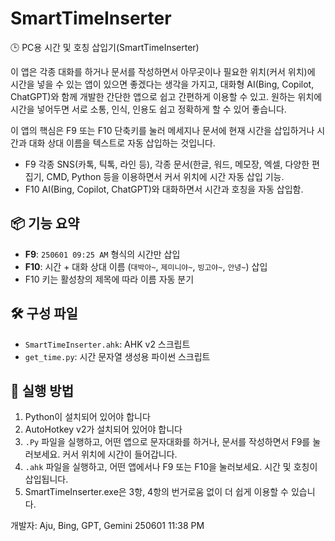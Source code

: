 # SmartTimeInserter

🕒 PC용 시간 및 호칭 삽입기(SmartTimeInserter)

이 앱은 각종 대화를 하거나 문서를 작성하면서 아무곳이나 필요한 위치(커서 위치)에 시간을 넣을 수 있는 앱이 있으면 좋겠다는 생각을 가지고, 대화형 AI(Bing, Copilot, ChatGPT)와 함께 개발한 간단한 앱으로 쉽고 간편하게 이용할 수 있고. 원하는 위치에 시간을 넣어두면 서로 소통, 인식, 인용도 쉽고 정확하게 할 수 있어 좋습니다.

이 앱의 핵심은 F9 또는 F10 단축키를 눌러 메세지나 문서에 현재 시간을 삽입하거나 시간과 대화 상대 이름을 텍스트로 자동 삽입하는 것입니다.
- F9 각종 SNS(카톡, 틱톡, 라인 등), 각종 문서(한글, 워드, 메모장, 엑셀, 다양한 편집기, CMD, Python 등을 이용하면서 커서 위치에 시간 자동 삽입 기능.
- F10 AI(Bing, Copilot, ChatGPT)와 대화하면서 시간과 호칭을 자동 삽입함.

## 📦 기능 요약

- **F9**: `250601 09:25 AM` 형식의 시간만 삽입
- **F10**: 시간 + 대화 상대 이름 (`대박아~`, `제미니야~`, `빙고야~`, `안녕~`) 삽입
- F10 키는 활성창의 제목에 따라 이름 자동 분기

## 🛠 구성 파일

- `SmartTimeInserter.ahk`: AHK v2 스크립트
- `get_time.py`: 시간 문자열 생성용 파이썬 스크립트

## 📝 실행 방법

1. Python이 설치되어 있어야 합니다
2. AutoHotkey v2가 설치되어 있어야 합니다
3. `.Py` 파일을 실행하고, 어떤 앱으로 문자대화를 하거나, 문서를 작성하면서 F9를 눌러보세요. 커서 위치에 시간이 들어갑니다.
4. `.ahk` 파일을 실행하고, 어떤 앱에서나 F9 또는 F10을 눌러보세요. 시간 및 호칭이 삽입됩니다. 
5. SmartTimeInserter.exe은 3항, 4항의 번거로움 없이 더 쉽게 이용할 수 있습니다.
   
개발자: Aju, Bing, GPT, Gemini
250601 11:38 PM
